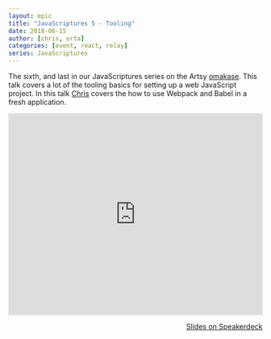 ```yaml
---
layout: epic
title: "JavaScriptures 5 - Tooling"
date: 2018-06-15
author: [chris, orta]
categories: [event, react, relay]
series: JavaScriptures
---
```


The sixth, and last in our JavaScriptures series on the Artsy [omakase][omakase]. This talk covers a lot of the
tooling basics for setting up a web JavaScript project. In this talk [Chris][chris] covers the how to use Webpack
and Babel in a fresh application.

<!-- more -->

<center>
<iframe width='100%' height='400' src='https://www.youtube.com/embed/NhYot0NC6q8' frameborder='0' allowfullscreen></iframe>
</center>

<p style='text-align:right;'><a href="https://speakerdeck.com/artsyopensource/javascriptures-5-babel-and-webpack?slide=1">
Slides on Speakerdeck
</a></p>

[omakase]: http://artsy.github.io/blog/2017/02/05/Front-end-JavaScript-at-Artsy-2017/
[chris]: https://github.com/damassi
[recording]: https://youtu.be/NhYot0NC6q8
[slides]: https://speakerdeck.com/artsyopensource/javascriptures-5-babel-and-webpack?slide=1
[apollo]: https://www.apollographql.com
[metaphysics]: https://github.com/artsy/metaphysics/
[demo]: https://github.com/artsy/javascriptures/tree/master/6_babel-webpack
